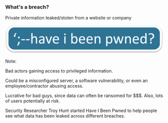 ### What's a breach?

Private information leaked/stolen from a website or company

[![Have I Been Pwned?](resources/have-i-been-pwned.png)](https://haveibeenpwned.com)<!-- .element: class="fragment" -->

Note:

Bad actors gaining access to privileged information.

Could be a misconfigured server, a software vulnerability, or even an employee/contractor abusing access.

Lucrative for bad guys, since data can often be ransomed for $$$. Also, lots of users potentially at risk.

Security Researcher Troy Hunt started Have I Been Pwned to help people see what data has been leaked across different breaches.

